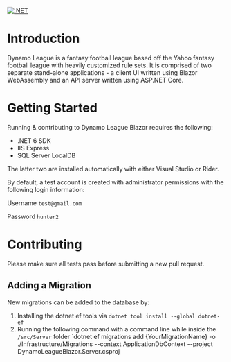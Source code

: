 [![.NET](https://github.com/benjaminsampica/DynamoLeagueBlazor/actions/workflows/dotnet.yml/badge.svg)](https://github.com/benjaminsampica/DynamoLeagueBlazor/actions/workflows/dotnet.yml)

# Introduction

Dynamo League is a fantasy football league based off the Yahoo fantasy football league with heavily customized rule sets.
It is comprised of two separate stand-alone applications - a client UI written using Blazor WebAssembly and an API server written using ASP.NET Core.

# Getting Started

Running & contributing to Dynamo League Blazor requires the following:

- .NET 6 SDK
- IIS Express
- SQL Server LocalDB

The latter two are installed automatically with either Visual Studio or Rider.

By default, a test account is created with administrator permissions with the following login information:

Username `test@gmail.com`

Password `hunter2`

# Contributing

Please make sure all tests pass before submitting a new pull request.

## Adding a Migration

New migrations can be added to the database by:

1. Installing the dotnet ef tools via `dotnet tool install --global dotnet-ef`
2. Running the following command with a command line while inside the `/src/Server` folder
 `dotnet ef migrations add {YourMigrationName} -o ./Infrastructure/Migrations --context ApplicationDbContext --project DynamoLeagueBlazor.Server.csproj
